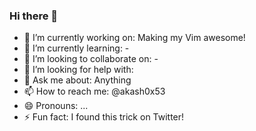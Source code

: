 ### Hi there 👋

<!--
**akash0x53/akash0x53** is a ✨ _special_ ✨ repository because its `README.md` (this file) appears on your GitHub profile.

Here are some ideas to get you started:
-->

- 🔭 I’m currently working on: Making my Vim awesome!
- 🌱 I’m currently learning: - 
- 👯 I’m looking to collaborate on: -
- 🤔 I’m looking for help with: 
- 💬 Ask me about: Anything
- 📫 How to reach me: @akash0x53
- 😄 Pronouns: ...
- ⚡ Fun fact: I found this trick on Twitter!
